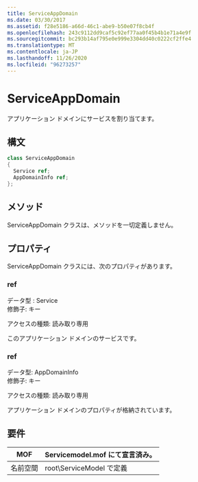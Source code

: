 ```yaml
---
title: ServiceAppDomain
ms.date: 03/30/2017
ms.assetid: f28e5186-a66d-46c1-abe9-b50e07f8cb4f
ms.openlocfilehash: 243c9112dd9caf5c92ef77aa0f45b4b1e71a4e9f
ms.sourcegitcommit: bc293b14af795e0e999e3304dd40c0222cf2ffe4
ms.translationtype: MT
ms.contentlocale: ja-JP
ms.lasthandoff: 11/26/2020
ms.locfileid: "96273257"
---
```

# <a name="serviceappdomain"></a>ServiceAppDomain

アプリケーション ドメインにサービスを割り当てます。  
  
## <a name="syntax"></a>構文  
  
```csharp
class ServiceAppDomain  
{  
  Service ref;  
  AppDomainInfo ref;  
};  
```  
  
## <a name="methods"></a>メソッド  

 ServiceAppDomain クラスは、メソッドを一切定義しません。  
  
## <a name="properties"></a>プロパティ  

 ServiceAppDomain クラスには、次のプロパティがあります。  
  
### <a name="ref"></a>ref  

 データ型 : Service  
修飾子: キー  
  
 アクセスの種類: 読み取り専用  
  
 このアプリケーション ドメインのサービスです。  
  
### <a name="ref"></a>ref  

 データ型: AppDomainInfo  
修飾子: キー  
  
 アクセスの種類: 読み取り専用  
  
 アプリケーション ドメインのプロパティが格納されています。  
  
## <a name="requirements"></a>要件  
  
|MOF|Servicemodel.mof にて宣言済み。|  
|---------|-----------------------------------|  
|名前空間|root\ServiceModel で定義|
